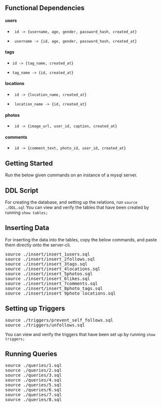 ## Functional Dependencies
#### users
*      id -> {username, age, gender, password_hash, created_at}
*      username -> {id, age, gender, password_hash, created_at}

#### tags
*     id -> {tag_name, created_at}
*     tag_name -> {id, created_at}

#### locations
*      id -> {location_name, created_at}
*      location_name -> {id, created_at}

#### photos
*      id -> {image_url, user_id, caption, created_at}

#### comments
*      id -> {comment_text, photo_id, user_id, created_at}

## Getting Started
Run the below given commands on an instance of a mysql server. 

## DDL Script
For creating the database, and setting up the relations, run `source ./DDL.sql`
You can view and verify the tables that have been created by running `show tables;`

## Inserting Data
For inserting the data into the tables, copy the below commands, and paste them directly onto the server-cli.
<pre>
source ./insert/insert_1users.sql
source ./insert/insert_2follows.sql
source ./insert/insert_3tags.sql
source ./insert/insert_4locations.sql
source ./insert/insert_5photos.sql
source ./insert/insert_6likes.sql
source ./insert/insert_7comments.sql
source ./insert/insert_8photo_tags.sql
source ./insert/insert_9photo_locations.sql
</pre>

## Setting up Triggers
<pre>
source ./triggers/prevent_self_follows.sql
source ./triggers/unfollows.sql
</pre>
You can view and verify the triggers that have been set up by running `show triggers;`

## Running Queries
<pre>
source ./queries/1.sql
source ./queries/2.sql
source ./queries/3.sql
source ./queries/4.sql
source ./queries/5.sql
source ./queries/6.sql
source ./queries/7.sql
source ./queries/8.sql
</pre>
